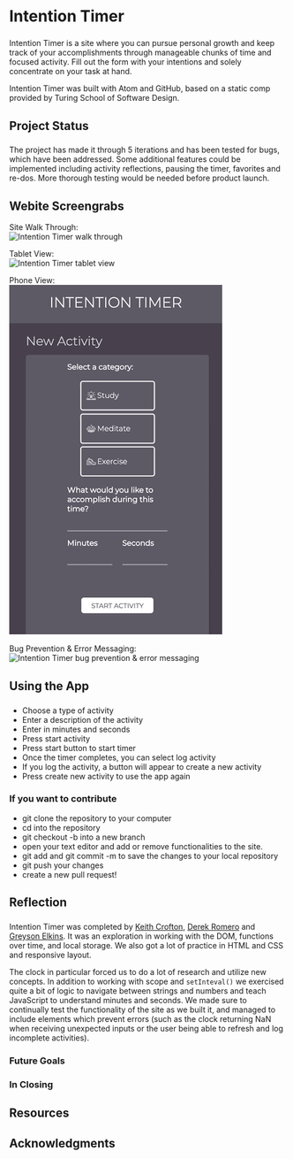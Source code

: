 # Intention Timer
###
Intention Timer is a site where you can pursue personal growth and keep track of your accomplishments through manageable chunks of time and focused activity. Fill out the form with your intentions and solely concentrate on your task at hand.

Intention Timer was built with Atom and GitHub, based on a static comp provided by Turing School of Software Design.

## Project Status
###
The project has made it through 5 iterations and has been tested for bugs, which have been addressed. Some additional features could be implemented including activity reflections, pausing the timer, favorites and re-dos. More thorough testing would be needed before product launch.

## Webite Screengrabs

Site Walk Through:    
![Intention Timer walk through](https://github.com/KeithCrofton/intention-timer/blob/master/assets/readme/intention-timer-gif.gif)

Tablet View:  
![Intention Timer tablet view](https://github.com/KeithCrofton/intention-timer/blob/master/assets/readme/ipad-view.gif)

Phone View:  
![Intention Timer phone view](https://github.com/KeithCrofton/intention-timer/blob/master/assets/readme/phone-view.gif)

Bug Prevention & Error Messaging:  
![Intention Timer bug prevention & error messaging](https://github.com/KeithCrofton/intention-timer/blob/master/assets/readme/errors.gif)

## Using the App
###  
* Choose a type of activity
* Enter a description of the activity
* Enter in minutes and seconds
* Press start activity
* Press start button to start timer
* Once the timer completes, you can select log activity
* If you log the activity, a button will appear to create a new activity
* Press create new activity to use the app again

### If you want to contribute

* git clone the repository to your computer
* cd into the repository
* git checkout -b into a new branch
* open your text editor and add or remove functionalities to the site.
* git add and git commit -m to save the changes to your local repository
* git push your changes
* create a new pull request!

## Reflection
###
Intention Timer was completed by [Keith Crofton](https://github.com/KeithCrofton), [Derek Romero](https://github.com/dereklromero13) and [Greyson Elkins](https://www.github.com/GreysonElkins). It was an exploration in working with the DOM, functions over time, and local storage. We also got a lot of practice in HTML and CSS and responsive layout.  

The clock in particular forced us to do a lot of research and utilize new concepts. In addition to working with scope and `setInteval()` we exercised quite a bit of logic to navigate between strings and numbers and teach JavaScript to understand minutes and seconds. We made sure to continually test the functionality of the site as we built it, and managed to include elements which prevent errors (such as the clock returning NaN when receiving unexpected inputs or the user being able to refresh and log incomplete activities).

 

### Future Goals


### In Closing


## Resources
###


## Acknowledgments
###
